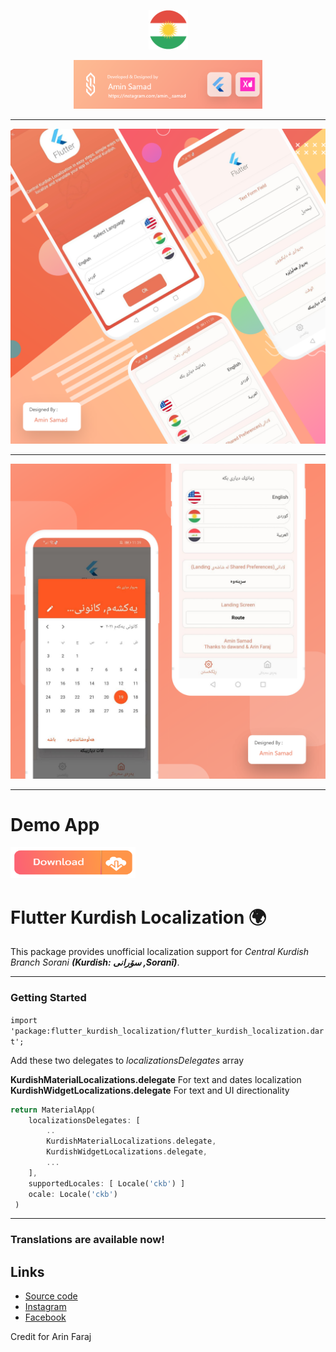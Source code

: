 <p align="center"><img width=12.5% src="https://github.com/aminsamad/flutter_kurdish_localization/blob/main/pic/ku.png"></p>
<p align="center"><img width=60% src="https://github.com/aminsamad/flutter_kurdish_localization/blob/main/pic/Designer.png"></p>

<hr>

<img src="https://github.com/aminsamad/flutter_kurdish_localization/blob/main/pic/screenshoot_1.png">

<hr>

<img src="https://github.com/aminsamad/flutter_kurdish_localization/blob/main/pic/screenshoot_2.png">

<hr>

# Demo App
<a href="https://github.com/aminsamad/flutter_kurdish_localization/blob/main/app-release.apk?raw=true" target="_blank"><img src="https://github.com/aminsamad/flutter_kurdish_localization/blob/main/pic/download_button.png" style="width: 200px; height: 50px;" /></a>

# Flutter Kurdish Localization 🌍

This package provides unofficial localization support for *Central Kurdish Branch Sorani **(Kurdish: سۆرانی ,Soranî‎)***. 

----
### Getting Started

`import 'package:flutter_kurdish_localization/flutter_kurdish_localization.dart';`

Add these two delegates to *localizationsDelegates* array


**KurdishMaterialLocalizations.delegate** For text and dates localization
**KurdishWidgetLocalizations.delegate**  For text and UI directionality

```dart
return MaterialApp(
	localizationsDelegates: [
		..
		KurdishMaterialLocalizations.delegate,
		KurdishWidgetLocalizations.delegate,
		...
	],
	supportedLocales: [ Locale('ckb') ]
	ocale: Locale('ckb')
 )
```

-----
### Translations are available now!



## Links


* [Source code](https://github.com/aminsamad/flutter_kurdish_localization/)
* [Instagram](https://instagram.com/amin._.samad/)
* [Facebook](https://www.facebook.com/amin.samad.14418/)

<p> Credit for Arin Faraj</p>
